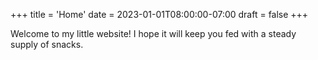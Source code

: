 +++
title = 'Home'
date = 2023-01-01T08:00:00-07:00
draft = false
+++

Welcome to my little website! I hope it will keep you fed with a steady supply
of snacks.
